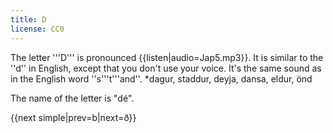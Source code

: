 ```yaml
---
title: D
license: CC0
---
```


The letter '''D''' is pronounced {{listen|audio=Jap5.mp3}}. It is similar to the ''d'' in English, except that you don't use your voice. It's the same sound as in the English word ''s'''t'''and''.
*dagur, staddur, deyja, dansa, eldur, önd

The name of the letter is "dé".

{{next simple|prev=b|next=ð}}